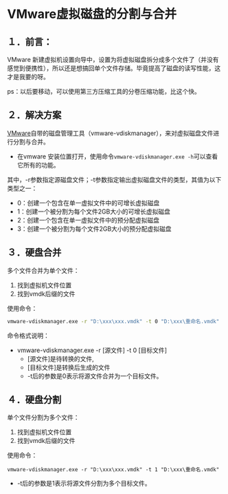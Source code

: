 # VMware虚拟磁盘的分割与合并

## １．前言：

VMware 新建虚拟机设置向导中，设置为将虚拟磁盘拆分成多个文件了（并没有感觉到便携性），所以还是想搞回单个文件存储。毕竟提高了磁盘的读写性能，这才是我要的呀。

ps：以后要移动，可以使用第三方压缩工具的分卷压缩功能，比这个快。

## ２．解决方案

[VMware](https://so.csdn.net/so/search?q=VMware&spm=1001.2101.3001.7020)自带的磁盘管理工具（vmware-vdiskmanager），来对虚拟磁盘文件进行分割与合并。

- 在vmware 安装位置打开，使用命令`vmware-vdiskmanager.exe -h`可以查看它所有的功能。

其中，-r参数指定源磁盘文件；-t参数指定输出虚拟磁盘文件的类型，其值为以下类型之一：

- 0：创建一个包含在单一虚拟文件中的可增长虚拟磁盘
- 1：创建一个被分割为每个文件2GB大小的可增长虚拟磁盘
- 2：创建一个包含在单一虚拟文件中的预分配虚拟磁盘
- 3：创建一个被分割为每个文件2GB大小的预分配虚拟磁盘

## ３．硬盘合并

多个文件合并为单个文件：

1. 找到虚拟机文件位置
2. 找到vmdk后缀的文件

使用命令：

```bash
vmware-vdiskmanager.exe -r "D:\xxx\xxx.vmdk" -t 0 "D:\xxx\重命名.vmdk"
```

命令格式说明：

- vmware-vdiskmanager.exe -r [源文件] -t 0 [目标文件]
  - [源文件]是待转换的文件,
  - [目标文件]是转换后生成的文件
  - -t后的参数是0表示将源文件合并为一个目标文件。

## ４．硬盘分割

单个文件分割为多个文件：

1. 找到虚拟机文件位置
2. 找到vmdk后缀的文件


使用命令：

```
vmware-vdiskmanager.exe -r "D:\xxx\xxx.vmdk" -t 1 "D:\xxx\重命名.vmdk"
```


- -t后的参数是1表示将源文件分割为多个目标文件。